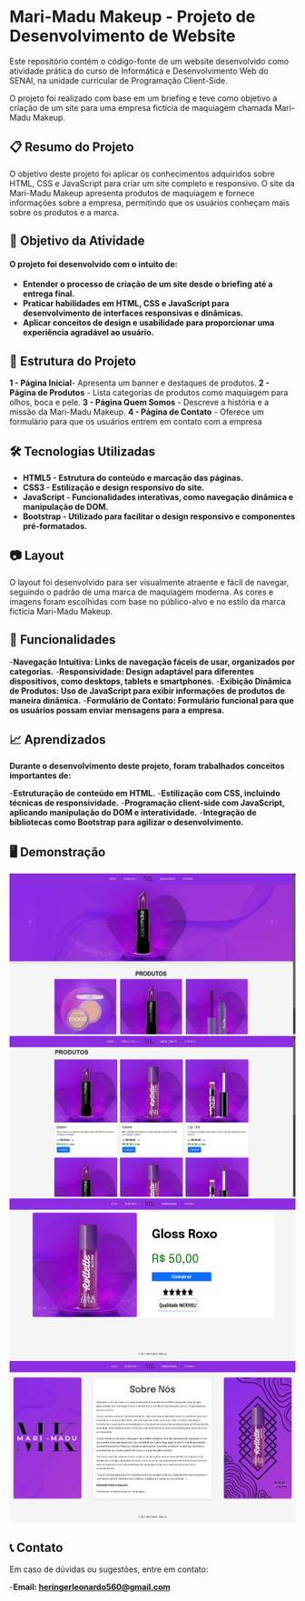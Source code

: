 # Mari-Madu Makeup - Projeto de Desenvolvimento de Website
Este repositório contém o código-fonte de um website desenvolvido como atividade prática do curso de Informática e Desenvolvimento Web do SENAI, na unidade curricular de Programação Client-Side.

O projeto foi realizado com base em um briefing e teve como objetivo a criação de um site para uma empresa fictícia de maquiagem chamada Mari-Madu Makeup.

## 📋 Resumo do Projeto
O objetivo deste projeto foi aplicar os conhecimentos adquiridos sobre HTML, CSS e JavaScript para criar um site completo e responsivo. O site da Mari-Madu Makeup apresenta produtos de maquiagem e fornece informações sobre a empresa, permitindo que os usuários conheçam mais sobre os produtos e a marca.
## 🎯 Objetivo da Atividade

#### O projeto foi desenvolvido com o intuito de:

- **Entender o processo de criação de um site desde o briefing até a entrega final.**
- **Praticar habilidades em HTML, CSS e JavaScript para desenvolvimento de interfaces responsivas e dinâmicas.**
- **Aplicar conceitos de design e usabilidade para proporcionar uma experiência agradável ao usuário.**

## 🔖 Estrutura do Projeto

**1 - Página Inicial**- Apresenta um banner e destaques de produtos.
**2 - Página de Produtos** - Lista categorias de produtos como maquiagem para olhos, boca e pele.
**3 - Página Quem Somos** - Descreve a história e a missão da Mari-Madu Makeup.
**4 - Página de Contato** - Oferece um formulário para que os usuários entrem em contato com a empresa

## 🛠️ Tecnologias Utilizadas
- **HTML5 - Estrutura do conteúdo e marcação das páginas.**
- **CSS3 - Estilização e design responsivo do site.**
- **JavaScript - Funcionalidades interativas, como navegação dinâmica e manipulação de DOM.**
- **Bootstrap - Utilizado para facilitar o design responsivo e componentes pré-formatados.**

## 📷 Layout
O layout foi desenvolvido para ser visualmente atraente e fácil de navegar, seguindo o padrão de uma marca de maquiagem moderna. As cores e imagens foram escolhidas com base no público-alvo e no estilo da marca fictícia Mari-Madu Makeup.

## 🚀 Funcionalidades
-**Navegação Intuitiva: Links de navegação fáceis de usar, organizados por categorias.**
-**Responsividade: Design adaptável para diferentes dispositivos, como desktops, tablets e smartphones.**
-**Exibição Dinâmica de Produtos: Uso de JavaScript para exibir informações de produtos de maneira dinâmica.**
-**Formulário de Contato: Formulário funcional para que os usuários possam enviar mensagens para a empresa.**

## 📈 Aprendizados

**Durante o desenvolvimento deste projeto, foram trabalhados conceitos importantes de:**

-**Estruturação de conteúdo em HTML.**
-**Estilização com CSS, incluindo técnicas de responsividade.**
-**Programação client-side com JavaScript, aplicando manipulação do DOM e interatividade.**
-**Integração de bibliotecas como Bootstrap para agilizar o desenvolvimento.**

## 🖥️ Demonstração
<img  src="Demontracao inicio.jpg" alt="Demonstração Inicio">
<img  src="Demontracao Produtos.jpg" alt="Demonstração Produtos">
<img  src="Demonstracao compra.jpg" alt="Demonstração Compra">
<img  src="Demonstracao quemsomos.jpg" alt="Demonstração Quem somos">



## 📞 Contato
Em caso de dúvidas ou sugestões, entre em contato:

-**Email: heringerleonardo560@gmail.com**
